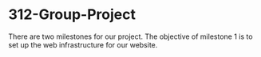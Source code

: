 # 312-Group-Project

There are two milestones for our project. The objective of milestone 1 is to set up the web infrastructure for our website.
